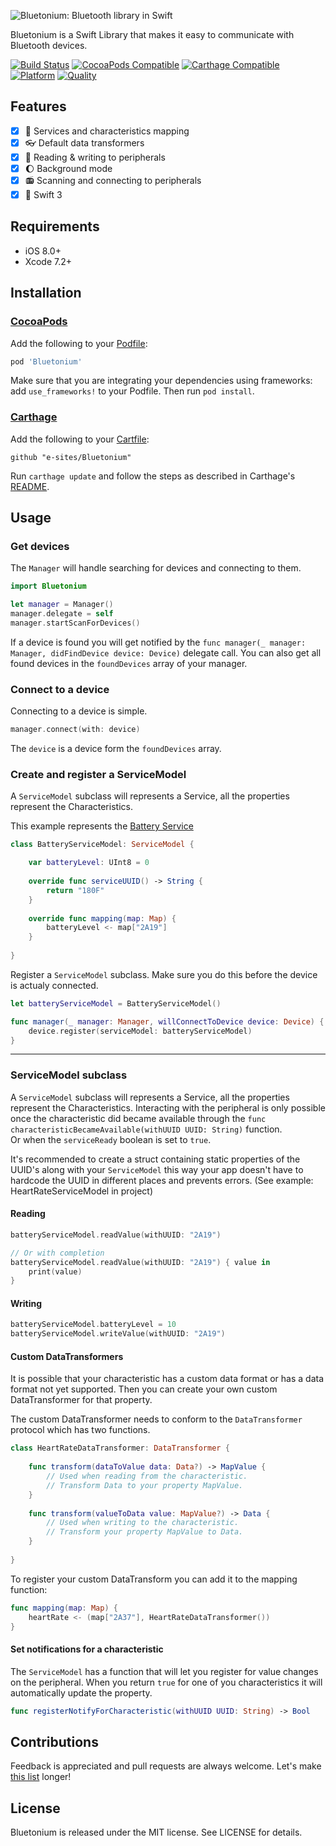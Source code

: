 ![Bluetonium: Bluetooth library in Swift](https://raw.githubusercontent.com/e-sites/Bluetonium/assets/Bluetonium.png)

Bluetonium is a Swift Library that makes it easy to communicate with Bluetooth devices.

[![Build Status](https://travis-ci.org/e-sites/Bluetonium.svg)](https://travis-ci.org/e-sites/Bluetonium)
[![CocoaPods Compatible](https://img.shields.io/cocoapods/v/Bluetonium.svg)](https://img.shields.io/cocoapods/v/Bluetonium.svg)
[![Carthage Compatible](https://img.shields.io/badge/Carthage-compatible-4BC51D.svg?style=flat)](https://github.com/Carthage/Carthage)
[![Platform](https://img.shields.io/cocoapods/p/Bluetonium.svg?style=flat)](http://cocoadocs.org/docsets/Bluetonium)
[![Quality](https://apps.e-sites.nl/cocoapodsquality/Bluetonium/badge.svg?003)](https://cocoapods.org/pods/Bluetonium/quality)

## Features

- [x] 🎲 Services and characteristics mapping
- [x] 👓 Default data transformers
- [x] 🔧 Reading & writing to peripherals
- [x] 🌔 Background mode
- [x] 📻 Scanning and connecting to peripherals
- [x] 🦅 Swift 3

## Requirements

- iOS 8.0+
- Xcode 7.2+

## Installation
### [CocoaPods](http://cocoapods.org/)
Add the following to your [Podfile](http://guides.cocoapods.org/using/the-podfile.html):

```rb
pod 'Bluetonium'
```

Make sure that you are integrating your dependencies using frameworks: add `use_frameworks!` to your Podfile. Then run `pod install`.

### [Carthage](https://github.com/Carthage/Carthage)
Add the following to your [Cartfile](https://github.com/Carthage/Carthage/blob/master/Documentation/Artifacts.md#cartfile):

```
github "e-sites/Bluetonium"
```

Run `carthage update` and follow the steps as described in Carthage's [README](https://github.com/Carthage/Carthage#adding-frameworks-to-an-application).


## Usage

### Get devices

The `Manager` will handle searching for devices and connecting to them.
```swift
import Bluetonium

let manager = Manager()
manager.delegate = self
manager.startScanForDevices()
```

If a device is found you will get notified by the `func manager(_ manager: Manager, didFindDevice device: Device)` delegate call. You can also get all found devices in the `foundDevices` array of your manager.

### Connect to a device

Connecting to a device is simple.

```swift
manager.connect(with: device)
```

The `device` is a device form the `foundDevices` array.

### Create and register a ServiceModel

A `ServiceModel` subclass will represents a Service, all the properties represent the Characteristics.

This example represents the [Battery Service](https://developer.bluetooth.org/gatt/services/Pages/ServiceViewer.aspx?u=org.bluetooth.service.battery_service.xml)

```swift
class BatteryServiceModel: ServiceModel {

	var batteryLevel: UInt8 = 0
	
	override func serviceUUID() -> String {
		return "180F"
	}
	
	override func mapping(map: Map) {
		batteryLevel <- map["2A19"]
	}
	
}
```

Register a `ServiceModel` subclass. Make sure you do this before the device is actualy connected.

```swift
let batteryServiceModel = BatteryServiceModel()

func manager(_ manager: Manager, willConnectToDevice device: Device) {
	device.register(serviceModel: batteryServiceModel)
}
```

---

### ServiceModel subclass

A `ServiceModel` subclass will represents a Service, all the properties represent the Characteristics.
Interacting with the peripheral is only possible once the characteristic did became available through the `func characteristicBecameAvailable(withUUID UUID: String)` function.  
Or when the `serviceReady` boolean is set to `true`.

It's recommended to create a struct containing static properties of the UUID's along with your `ServiceModel` this way your app doesn't have to hardcode the UUID in different places and prevents errors. (See example: HeartRateServiceModel in project)

#### Reading
```swift
batteryServiceModel.readValue(withUUID: "2A19")

// Or with completion
batteryServiceModel.readValue(withUUID: "2A19") { value in
	print(value)
}
```

#### Writing
```swift
batteryServiceModel.batteryLevel = 10
batteryServiceModel.writeValue(withUUID: "2A19")
```

#### Custom DataTransformers

It is possible that your characteristic has a custom data format or has a data format not yet supported. Then you can create your own custom DataTransformer for that property.

The custom DataTransformer needs to conform to the `DataTransformer` protocol which has two functions.

```swift
class HeartRateDataTransformer: DataTransformer {
    
    func transform(dataToValue data: Data?) -> MapValue {
    	// Used when reading from the characteristic.
    	// Transform Data to your property MapValue.
    }
    
    func transform(valueToData value: MapValue?) -> Data {
    	// Used when writing to the characteristic.
    	// Transform your property MapValue to Data.
    }
    
}
```

To register your custom DataTransform you can add it to the mapping function:

```swift
func mapping(map: Map) {
	heartRate <- (map["2A37"], HeartRateDataTransformer())
}
```

#### Set notifications for a characteristic

The `ServiceModel` has a function that will let you register for value changes on the peripheral. When you return `true` for one of you characteristics it will automatically update the property.

```swift
func registerNotifyForCharacteristic(withUUID UUID: String) -> Bool
```

## Contributions

Feedback is appreciated and pull requests are always welcome. Let's make [this list](https://github.com/e-sites/Bluetonium/graphs/contributors) longer!

## License

Bluetonium is released under the MIT license. See LICENSE for details.


